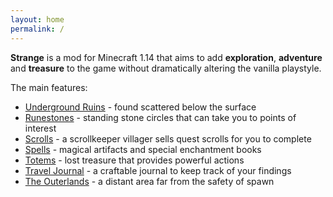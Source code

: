 ```yaml
---
layout: home
permalink: /
---
```


**Strange** is a mod for Minecraft 1.14 that aims to add **exploration**, **adventure** and **treasure** to the game without dramatically altering the vanilla playstyle.

The main features:
* [Underground Ruins](features/underground_ruins) - found scattered below the surface
* [Runestones](features/runestones) - standing stone circles that can take you to points of interest
* [Scrolls](features/scrolls) - a scrollkeeper villager sells quest scrolls for you to complete
* [Spells](features/spells) - magical artifacts and special enchantment books
* [Totems](features/totems) - lost treasure that provides powerful actions
* [Travel Journal](features/traveljournal) - a craftable journal to keep track of your findings
* [The Outerlands](features/outerlands) - a distant area far from the safety of spawn